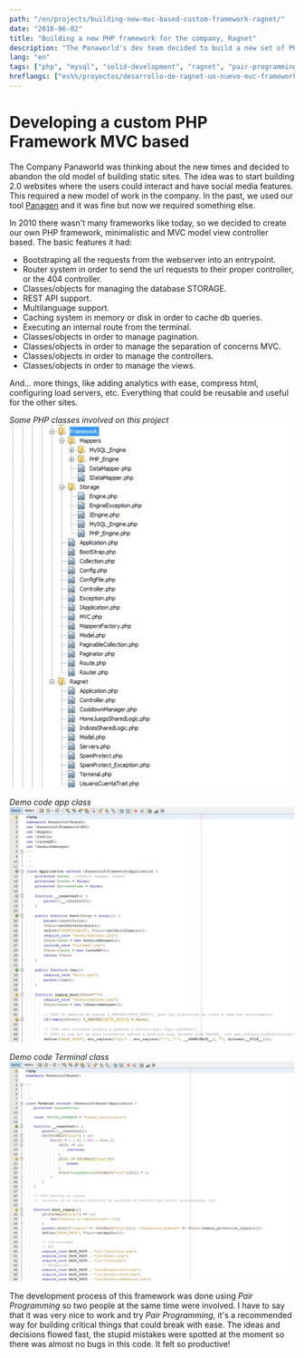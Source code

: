```yaml
---
path: "/en/projects/building-new-mvc-based-custom-framework-ragnet/"
date: "2010-06-02"
title: "Building a new PHP framework for the company, Ragnet"
description: "The Panaworld's dev team decided to build a new set of PHP libraries and tools in order to create a custom framework to host the next generation of 2.0 social, database heavy websites."
lang: "en"
tags: ["php", "mysql", "solid-development", "ragnet", "pair-programming", "web-development", "private-project", "company:panaworld"]
hreflangs: ["es%%/proyectos/desarrollo-de-ragnet-un-nuevo-mvc-framework/", "en%%/en/projects/building-new-mvc-based-custom-framework-ragnet/"]
---
```

# Developing a custom PHP Framework MVC based

The Company Panaworld was thinking about the new times and decided to abandon the old model of building static sites. The idea was to start building 2.0 websites where the users could interact and have social media features. This required a new model of work in the company. In the past, we used our tool [Panagen](/en/projects/improving-panagen-performance/) and it was fine but now we required something else.

In 2010 there wasn't many frameworks like today, so we decided to create our own PHP framework, minimalistic and MVC model view controller based. The basic features it had:

* Bootstraping all the requests from the webserver into an entrypoint.
* Router system in order to send the url requests to their proper controller, or the 404 controller.
* Classes/objects for managing the database STORAGE.
* REST API support.
* Multilanguage support.
* Caching system in memory or disk in order to cache db queries.
* Executing an internal route from the terminal.
* Classes/objects in order to manage pagination.
* Classes/objects in order to manage the separation of concerns MVC.
* Classes/objects in order to manage the controllers.
* Classes/objects in order to manage the views.

And... more things, like adding analytics with ease, compress html, configuring load servers, etc. Everything that could be reusable and useful for the other sites.

*Some PHP classes involved on this project*
![ragnet-php-classes](snapshot-ragnetfw-libraries.jpg)

*Demo code app class*
![Código demostración](ragnetfw-app-file.jpg)

*Demo code Terminal class*
![Código demostración 2](ragnetfw-app-file2.jpg)

The development process of this framework was done using _Pair Programming_ so two people at the same time were involved. I have to say that it was very nice to work and try _Pair Programming_, it's a recommended way for building critical things that could break with ease. The ideas and decisions flowed fast, the stupid mistakes were spotted at the moment so there was almost no bugs in this code. It felt so productive!